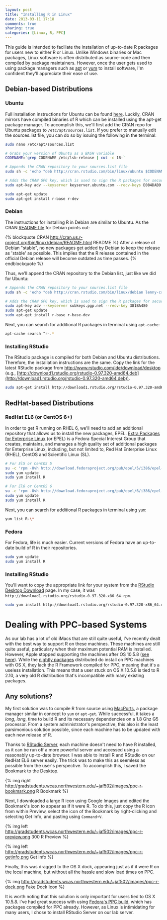 ```yaml
---
layout: post
title: "Installing R in Linux"
date: 2013-03-11 17:18
comments: true
sharing: true
categories: [Linux, R, PPC]
---
```


This guide is intended to faciliate the installation of up-to-date R packages
for users new to either R or Linux.  Unlike Windows binaries or Mac packages,
Linux software is often distributed as source-code and then compiled by package
maintainers.  However, once the user gets used to using package managers such as
[apt](https://en.wikipedia.org/wiki/Advanced_Packaging_Tool) or [yum](https://en.wikipedia.org/wiki/Yellowdog_Updater,_Modified) to install software, I'm confident they'll appreciate their ease of
use.

Debian-based Distributions
--------------------------
### Ubuntu

Full installation instructions for Ubuntu can be found
[here](http://cran.rstudio.com/bin/linux/ubuntu/).  Luckily, CRAN mirrors have
compiled binaries of R which can be installed using the apt-get package manager.
To accomplish this, we'll first add the CRAN repo for Ubuntu packages to
`/etc/apt/sources.list`.  If you prefer to manually edit the sources.list file,
you can do so by issuing the following in the terminal:

``` bash Inspecting sources.list
sudo nano /etc/apt/sources.list
```

``` bash Installing R in Ubuntu
# Grabs your version of Ubuntu as a BASH variable
CODENAME=`grep CODENAME /etc/lsb-release | cut -c 18-`

# Appends the CRAN repository to your sources.list file 
sudo sh -c 'echo "deb http://cran.rstudio.com/bin/linux/ubuntu $CODENAME" >> /etc/apt/sources.list'

# Adds the CRAN GPG key, which is used to sign the R packages for security.
sudo apt-key adv --keyserver keyserver.ubuntu.com --recv-keys E084DAB9

sudo apt-get update
sudo apt-get install r-base r-dev
```

<!-- more -->

### Debian

The instructions for installing R in Debian are similar to Ubuntu.  As the CRAN
[README file](http://cran.rstudio.com/bin/linux/debian/README.html) for Debian
points out: 

{% blockquote CRAN http://cran.us.r-project.org/bin/linux/debian/README.html README %}
After a release of Debian "stable", no new packages get added by
Debian to keep the release as 'stable' as possible. This implies that the R
release contained in the official Debian release will become outdated as time
passes.
{% endblockquote %}

Thus, we'll append the CRAN repository to the Debian list, just like
we did for Ubuntu:

``` bash Installing R in Debian Stable
# Appends the CRAN repository to your sources.list file 
sudo sh -c 'echo "deb http://cran.rstudio.com/bin/linux/debian lenny-cran/" >> /etc/apt/sources.list'

# Adds the CRAN GPG key, which is used to sign the R packages for security.
sudo apt-key adv --keyserver subkeys.pgp.net --recv-key 381BA480
sudo apt-get update
sudo apt-get install r-base r-base-dev
```

Next, you can search for additional R packages in terminal using `apt-cache`:
``` bash Searching for R packages using apt-get
apt-cache search ^r-.*
```

### Installing RStudio 
The RStudio package is compiled for both Debian and
Ubuntu distributions.  Therefore, the installation instructions are the same.  Copy the link for the latest RStudio package from http://www.rstudio.com/ide/download/desktop (e.g., [http://download1.rstudio.org/rstudio-0.97.320-amd64.deb](http://download1.rstudio.org/rstudio-0.97.320-amd64.deb)).

``` bash
sudo apt-get install http://download1.rstudio.org/rstudio-0.97.320-amd64.deb
```

RedHat-based Distributions
--------------------------
### RedHat EL6 (or CentOS 6+)

In order to get R running on RHEL 6, we'll need to add an additional repository
that allows us to install the new packages, EPEL.  [Extra Packages for
Enterprise Linux](https://fedoraproject.org/wiki/EPEL) (or EPEL) is a Fedora
Special Interest Group that creates, maintains, and manages a high quality set
of additional packages for Enterprise Linux, including, but not limited to, Red
Hat Enterprise Linux (RHEL), CentOS and Scientific Linux (SL).

``` bash Installing EPEL
# For El5 or CentOS 5
su -c 'rpm -Uvh http://download.fedoraproject.org/pub/epel/5/i386/epel-release-5-4.noarch.rpm'
sudo yum update
sudo yum install R

# For El6 or CentOS 6
su -c 'rpm -Uvh http://download.fedoraproject.org/pub/epel/6/i386/epel-release-6-8.noarch.rpm'
sudo yum update
sudo yum install R
```

Next, you can search for additional R packages in terminal using `yum`:
``` bash Searching for R packages using yum
yum list R-\*
```

### Fedora

For Fedora, life is much easier.  Current versions of Fedora have an up-to-date build of R in their repositories.

``` bash Installing R in Fedora
sudo yum update
sudo yum install R
```

### Installing RStudio
You'll want to copy the appropriate link for your system from the [RStudio Desktop Download](http://www.rstudio.com/ide/download/desktop) page.  In my case, it was `http://download1.rstudio.org/rstudio-0.97.320-x86_64.rpm`.

``` bash Installing RStudio on Fedora/RHEL/CentOS
sudo yum install http://download1.rstudio.org/rstudio-0.97.320-x86_64.rpm
```

Dealing with PPC-based Systems
==============================

As our lab has a lot of old iMacs that are still quite useful, I've recently
dealt with the best way to support R on these machines.  These machines are
still quite useful, particulary when their maximum potential RAM is installed.
However, Apple stopped supporting the machines after OS 10.5.8 ([see
here](https://en.wikipedia.org/wiki/Apple%27s_transition_to_Intel_processors)).
While the [nightly packages](http://r.research.att.com/) distributed do install
on PPC machines with OS X, they lack the R Framework compiled for PPC, meaning
that it's a useless installation.  This means that a user stuck on OS X 10.5.8
is tied to R 2.10, a very old R distribution that's incompatible with many
existing packages.

Any solutions?
--------------

My first solution was to compile R from source using
[MacPorts](https://www.macports.org/), a package manager similar in concept to
`yum` or `apt-get`.  While successful, it takes a *long*, *long*, time to build
R and its necessary dependencies on a 1.8 Ghz G5 processor.  From a system
administrator's perspective, this also is the least parsimonious solution
possible, since each machine has to be updated with each new release of R.

Thanks to [RStudio
Server](http://www.rstudio.com/ide/docs/server/getting_started), each machine
doesn't need to have R installed, as it can be run off a more powerful server
and accessed using a reasonably up-to-date browser.  I was able to install R and
RStudio on our RedHat EL6 server easily.  The trick was to make this as seemless
as possible from the user's perspective.  To accomplish this, I saved the
Bookmark to the Desktop.

{% img right http://gradstudents.wcas.northwestern.edu/~jaf502/images/ppc-r-bookmark.png R Bookmark %}

Next, I downloaded a large R icon using Google Images and edited the Bookmark's
icon to appear as if it were R.  To do this, just copy the R icon from within
Preview, select the icon of the Bookmark by right-clicking and selecting Get
Info, and pasting using `Command+V`.


{% img left http://gradstudents.wcas.northwestern.edu/~jaf502/images/ppc-r-preview.png 300 R Preview %}

{% img left http://gradstudents.wcas.northwestern.edu/~jaf502/images/ppc-r-getinfo.png Get Info %}

Finally, this was dragged to the OS X dock, appearing just as if it were R on the local machine, but without all the hassle and slow load times on PPC.

{% img http://gradstudents.wcas.northwestern.edu/~jaf502/images/ppc-r-dock.png Fake Dock Icon %}

It is worth noting that this solution is only important for users tied to OS X
10.5.8.  I've had great success with using [Fedora's PPC
build](https://fedoraproject.org/wiki/Architectures/PowerPC?rd=Arch:PPC), which
has packages compiled for PPC already.  However, as Linux is intimidating for
many users, I chose to install RStudio Server on our lab server.
